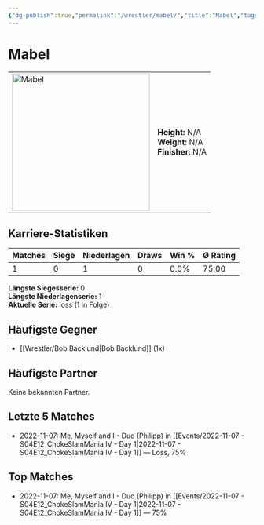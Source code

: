 ```yaml
---
{"dg-publish":true,"permalink":"/wrestler/mabel/","title":"Mabel","tags":["wrestler"],"noteIcon":""}
---
```



# Mabel

<table>
        <tr>
        <td><img src="https://github.com/CptSpaulding1980/choke-slam-wrestling/releases/download/images/Mabel.png" width="280" alt="Mabel"></td>
        <td>
        <b>Height:</b> N/A<br>
        <b>Weight:</b> N/A<br>
        <b>Finisher:</b> N/A<br>
        </td>
        </tr>
        </table>
        

## Karriere-Statistiken

| Matches | Siege | Niederlagen | Draws | Win % | Ø Rating |
|---------|-------|-------------|-------|-------|-----------|
| 1 | 0 | 1 | 0 | 0.0% | 75.00 |

**Längste Siegesserie:** 0<br>**Längste Niederlagenserie:** 1<br>**Aktuelle Serie:** loss (1 in Folge)


## Häufigste Gegner
- [[Wrestler/Bob Backlund\|Bob Backlund]] (1x)

## Häufigste Partner
Keine bekannten Partner.

## Letzte 5 Matches
- 2022-11-07: Me, Myself and I - Duo (Philipp) in [[Events/2022-11-07 - S04E12_ChokeSlamMania IV - Day 1\|2022-11-07 - S04E12_ChokeSlamMania IV - Day 1]] — Loss, 75%

## Top Matches
- 2022-11-07: Me, Myself and I - Duo (Philipp) in [[Events/2022-11-07 - S04E12_ChokeSlamMania IV - Day 1\|2022-11-07 - S04E12_ChokeSlamMania IV - Day 1]] — 75%
